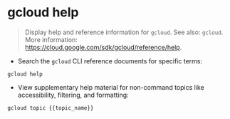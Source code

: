 # gcloud help

> Display help and reference information for `gcloud`.
> See also: `gcloud`.
> More information: <https://cloud.google.com/sdk/gcloud/reference/help>.

- Search the `gcloud` CLI reference documents for specific terms:

`gcloud help`

- View supplementary help material for non-command topics like accessibility, filtering, and formatting:

`gcloud topic {{topic_name}}`
